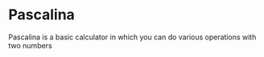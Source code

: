 # Pascalina
Pascalina is a basic calculator in which you can do various operations with two numbers
